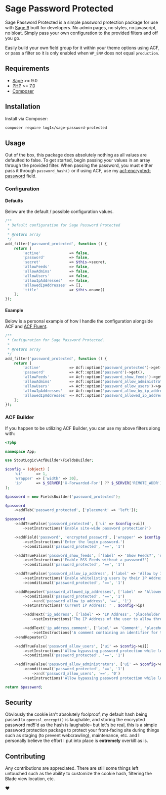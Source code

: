 # Sage Password Protected

Sage Password Protected is a simple password protection package for use with [Sage 9](https://github.com/roots/sage) built for developers. No admin pages, no styles, no javascript, no bloat. Simply pass your own configuration to the provided filters and off you go. 

Easily build your own field group for it within your theme options using ACF, or pass a filter so it is only enabled when `WP_ENV` does not equal `production`.

## Requirements

* [Sage](https://github.com/roots/sage) >= 9.0
* [PHP](https://secure.php.net/manual/en/install.php) >= 7.0
* [Composer](https://getcomposer.org/download/)

## Installation 

Install via Composer:

```bash
composer require log1x/sage-password-protected
```

## Usage

Out of the box, this package does absolutely nothing as all values are defaulted to false. To get started, begin passing your values in an array through the provided filter. When passing the password, you must either pass it through `password_hash()` or if using ACF, use my [acf-encrypted-password](https://github.com/log1x/acf-encrypted-password) field.

### Configuration

#### Defaults

Below are the default / possible configuration values.

```php
/**
 * Default configuration for Sage Password Protected
 * 
 * @return array
 */
add_filter('password_protected', function () {
    return [
        'active'             => false,
        'password'           => false,
        'secret'             => $this->secret,
        'allowFeeds'         => false,
        'allowAdmins'        => false,
        'allowUsers'         => false,
        'allowIpAddresses'   => false,
        'allowedIpAddresses' => [],
        'title'              => $this->name()
    ];
});
```

#### Example

Below is a personal example of how I handle the configuration alongside ACF and [ACF Fluent](https://github.com/samrap/acf-fluent).

```php
/**
 * Configuration for Sage Password Protected.
 * 
 * @return array
 */
add_filter('password_protected', function () {
    return [
        'active'             => Acf::option('password_protected')->get(),
        'password'           => Acf::option('password')->get(),
        'allowFeeds'         => Acf::option('password_show_feeds')->get(),
        'allowAdmins'        => Acf::option('password_allow_administrators')->get(),
        'allowUsers'         => Acf::option('password_allow_users')->get(),
        'allowIpAddresses'   => Acf::option('password_allow_by_ip_address')->get(),
        'allowedIpAddresses' => Acf::option('password_allowed_ip_addresses')->get(),
    ];
});
```

### ACF Builder

If you happen to be utilizing ACF Builder, you can use my above filters along with:

```php
<?php

namespace App;

use StoutLogic\AcfBuilder\FieldsBuilder;

$config = (object) [
    'ui'      => 1,
    'wrapper' => ['width' => 30],
    'ip'      => $_SERVER['X-Forwarded-For'] ?? $_SERVER['REMOTE_ADDR'],
];

$password = new FieldsBuilder('password_protected');

$password
    ->addTab('password_protected', ['placement' => 'left']);

$password
    ->addTrueFalse('password_protected', ['ui' => $config->ui])
        ->setInstructions('Enable site-wide password protection?')

    ->addField('password', 'encrypted_password', ['wrapper' => $config->wrapper])
        ->setInstructions('Enter the login password.')
        ->conditional('password_protected', '==', '1')

    ->addTrueFalse('password_show_feeds', ['label' => 'Show Feeds?', 'ui' => $config->ui])
        ->setInstructions('Enable RSS Feeds without a password?')
        ->conditional('password_protected', '==', '1')

    ->addTrueFalse('password_allow_ip_address', ['label' => 'Allow by IP Address', 'ui' => $config->ui])
        ->setInstructions('Enable whitelisting users by their IP Address.')
        ->conditional('password_protected', '==', '1')

    ->addRepeater('password_allowed_ip_addresses', ['label' => 'Allowed IP Addresses', 'button_label' => 'Add IP Address'])
        ->conditional('password_protected', '==', '1')
            ->and('password_allow_ip_address', '==', '1')
        ->setInstructions('Current IP Address: ' . $config->ip)

        ->addText('ip_address', ['label' => 'IP Address', 'placeholder' => $config->ip])
            ->setInstructions('The IP Address of the user to allow through password protection.')

        ->addText('ip_address_comment', ['label' => 'Comment', 'placeholder' => 'John Doe\'s Home'])
            ->setInstructions('A comment containing an identifier for this IP address. This is strictly for organization purposes.')
    ->endRepeater()

    ->addTrueFalse('password_allow_users', ['ui' => $config->ui])
        ->setInstructions('Allow bypassing password protection while logged in as a user.')
        ->conditional('password_protected', '==', '1')

    ->addTrueFalse('password_allow_administrators', ['ui' => $config->ui])
        ->conditional('password_protected', '==', '1')
            ->and('password_allow_users', '==', '0')
        ->setInstructions('Allow bypassing password protection while logged in as an administrator.');

return $password;
```

## Security

Obviously the cookie isn't absolutely foolproof, my default hash being passed to `openssl_encrypt()` is laughable, and storing the encrypted password md5'd as the hash is laughable– but let's be real, this is a simple password protection package to protect your front-facing site during things such as staging (to prevent webcrawling), maintenance, etc. and I personally believe the effort I put into place is **extremely** overkill as is.

## Contributing

Any contributions are appreciated. There are still some things left untouched such as the ability to customize the cookie hash, filtering the Blade view location, etc.

:heart:
